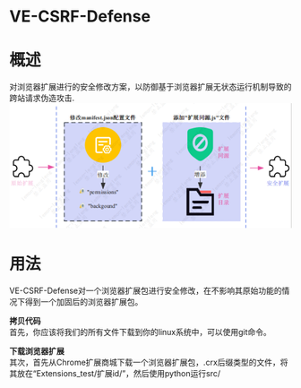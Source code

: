 # VE-CSRF-Defense

# 概述
对浏览器扩展进行的安全修改方案，以防御基于浏览器扩展无状态运行机制导致的跨站请求伪造攻击.
![alt](src/修改示图.png "修改示图")

# 用法
VE-CSRF-Defense对一个浏览器扩展包进行安全修改，在不影响其原始功能的情况下得到一个加固后的浏览器扩展包。

**拷贝代码**  
首先，你应该将我们的所有文件下载到你的linux系统中，可以使用git命令。

**下载浏览器扩展**  
其次，首先从Chrome扩展商城下载一个浏览器扩展包，.crx后缀类型的文件，将其放在“Extensions_test/扩展id/”，然后使用python运行src/
